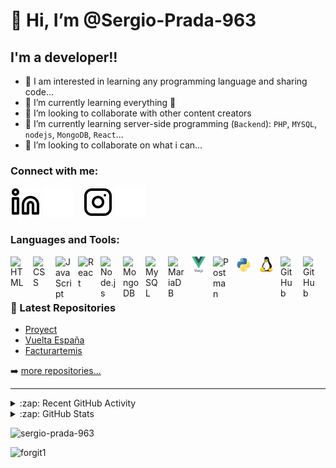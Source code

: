 # 👋 Hi, I’m @Sergio-Prada-963 

## I'm a  developer!!

- 👀 I am interested in learning any programming language and sharing code... 
- 🌱 I’m currently learning everything 🤣
- 👯 I’m looking to collaborate with other content creators
- 🌱 I’m currently learning server-side programming (`Backend`): `PHP`, `MYSQL`, `nodejs`, `MongoDB`, `React`...
- 💞️ I’m looking to collaborate on what i can...

### Connect with me:

[![website](./img/linkedin-light.svg)](https://www.linkedin.com/in/sergio-alejandro-r-0b3311278#gh-light-mode-only)
[![website](./img/linkedin-dark.svg)](https://www.linkedin.com/in/sergio-alejandro-r-0b3311278#gh-dark-mode-only)
&nbsp;&nbsp;
[![website](./img/instagram-light.svg)](https://instagram.com/sergio140705?utm_source=qr&igshid=MzNlNGNkZWQ4Mg%3D%3D#gh-light-mode-only)
[![website](./img/instagram-dark.svg)](https://instagram.com/sergio140705?utm_source=qr&igshid=MzNlNGNkZWQ4Mg%3D%3D#gh-dark-mode-only)

### Languages and Tools:


<img align="left" alt="HTML" width="26px" src="https://cdn.jsdelivr.net/gh/devicons/devicon/icons/html5/html5-original.svg" style="padding-right:10px;" />
<img align="left" alt="CSS" width="26px" src="https://cdn.jsdelivr.net/gh/devicons/devicon/icons/css3/css3-original.svg" style="padding-right:10px;" />
<img align="left" alt="JavaScript" width="26px" src="https://cdn.jsdelivr.net/gh/devicons/devicon/icons/javascript/javascript-original.svg" style="padding-right:10px;" />
<img align="left" alt="React" width="26px" src="https://cdn.jsdelivr.net/gh/devicons/devicon/icons/react/react-original.svg" style="padding-right:10px;" />
<img align="left" alt="Node.js" width="26px" src="https://cdn.jsdelivr.net/gh/devicons/devicon/icons/nodejs/nodejs-original.svg" style="padding-right:10px;" />
<img align="left" alt="MongoDB" width="26px" src="https://cdn.jsdelivr.net/gh/devicons/devicon/icons/mongodb/mongodb-original.svg" style="padding-right:10px;" />
<img align="left" alt="MySQL" width="26px" src="https://cdn.jsdelivr.net/gh/devicons/devicon/icons/mysql/mysql-original.svg" style="padding-right:10px;" />
<img align="left" alt="MariaDB" width="26px" src="https://www.vectorlogo.zone/logos/mariadb/mariadb-icon.svg" style="padding-right:10px;" />
<img align="left" alt="VueJs" width="26px" src="https://raw.githubusercontent.com/devicons/devicon/master/icons/vuejs/vuejs-original-wordmark.svg" style="padding-right:10px;" />
<img align="left" alt="Postman" width="26px" src="https://www.vectorlogo.zone/logos/getpostman/getpostman-icon.svg" style="padding-right:10px;" />
<img align="left" alt="Python" width="26px" src="https://raw.githubusercontent.com/devicons/devicon/master/icons/python/python-original.svg" style="padding-right:10px;" />
<img align="left" alt="Linux" width="26px" src="https://raw.githubusercontent.com/devicons/devicon/master/icons/linux/linux-original.svg" style="padding-right:10px;" />
<img align="left" alt="GitHub" width="26px" src="https://user-images.githubusercontent.com/3369400/139447912-e0f43f33-6d9f-45f8-be46-2df5bbc91289.png" style="padding-right:10px;" />
<img align="left" alt="GitHub" width="26px" src="https://user-images.githubusercontent.com/3369400/139448065-39a229ba-4b06-434b-bc67-616e2ed80c8f.png" style="padding-right:10px;" />

<br />
<br />

---


### 📕 Latest Repositories

<!-- BLOG-POST-LIST:START -->
- [Proyect](https://github.com/Sergio-Prada-963/Proyecto_N.P..git)
- [Vuelta España](https://github.com/Sergio-Prada-963/Vuelta-Espana.git)
- [Facturartemis](https://github.com/Sergio-Prada-963/facturartemis.git)
<!-- BLOG-POST-LIST:END -->

➡️ [more repositories...](https://github.com/Sergio-Prada-963?tab=repositories)

---

<details>
  <summary>:zap: Recent GitHub Activity</summary>
  
<!--START_SECTION:activity-->
<p align="left"> <a href="https://github.com/ryo-ma/github-profile-trophy"><img src="https://github-profile-trophy.vercel.app/?username=sergio-prada-963" alt="sergio-prada-963" /></a> </p>
<!--END_SECTION:activity-->

</details>

<details>
  <summary>:zap: GitHub Stats</summary>

  <p><img align="left" src="https://github-readme-stats.vercel.app/api/top-langs?username=Sergio-Prada-963&show_icons=true&locale=en&layout=compact" alt="Sergio-Prada*963" /></p>

  <p>&nbsp;<img align="center" src="https://github-readme-stats.vercel.app/api?username=Sergio-Prada-963&show_icons=true&locale=en" alt="Sergio-Prada*963" /></p>

  <p><img align="center" src="https://github-readme-streak-stats.herokuapp.com/?user=Sergio-Prada-963&" alt="Sergio-Prada*963" /></p>

</details>
<p align="left"> <img src="https://komarev.com/ghpvc/?username=Sergio-Prada-963&label=Profile%20views&color=0e75b6&style=flat" alt="sergio-prada-963" /> </p>

![forgit1](https://github.com/Sergio-Prada-963/Sergio-Prada-963/assets/133453267/728e6576-ef46-439f-9dc1-27d477ae4e53)
